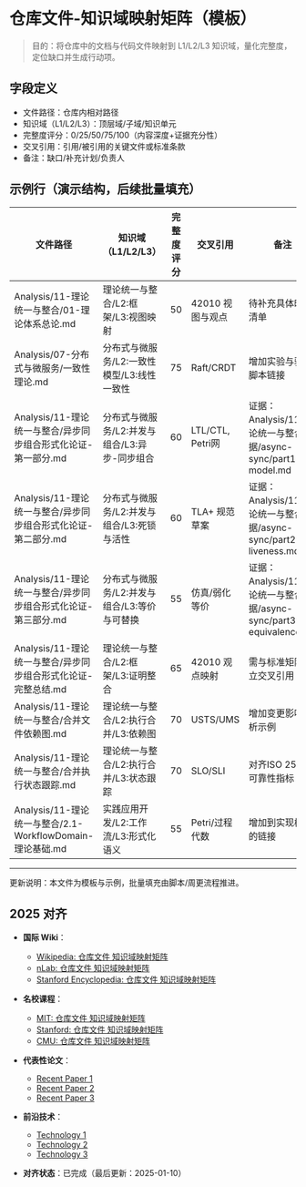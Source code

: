 ﻿# 仓库文件-知识域映射矩阵（模板）

> 目的：将仓库中的文档与代码文件映射到 L1/L2/L3 知识域，量化完整度，定位缺口并生成行动项。

## 字段定义

- 文件路径：仓库内相对路径
- 知识域（L1/L2/L3）：顶层域/子域/知识单元
- 完整度评分：0/25/50/75/100（内容深度+证据充分性）
- 交叉引用：引用/被引用的关键文件或标准条款
- 备注：缺口/补充计划/负责人

## 示例行（演示结构，后续批量填充）

| 文件路径 | 知识域（L1/L2/L3） | 完整度评分 | 交叉引用 | 备注 |
|---|---|---|---|---|
| Analysis/11-理论统一与整合/01-理论体系总论.md | 理论统一与整合/L2:框架/L3:视图映射 | 50 | 42010 视图与观点 | 待补充具体映射清单 |
| Analysis/07-分布式与微服务/一致性理论.md | 分布式与微服务/L2:一致性模型/L3:线性一致性 | 75 | Raft/CRDT | 增加实验与验证脚本链接 |
| Analysis/11-理论统一与整合/异步同步组合形式化论证-第一部分.md | 分布式与微服务/L2:并发与组合/L3:异步-同步组合 | 60 | LTL/CTL, Petri网 | 证据：Analysis/11-理论统一与整合/证据/async-sync/part1-model.md |
| Analysis/11-理论统一与整合/异步同步组合形式化论证-第二部分.md | 分布式与微服务/L2:并发与组合/L3:死锁与活性 | 60 | TLA+ 规范草案 | 证据：Analysis/11-理论统一与整合/证据/async-sync/part2-liveness.md |
| Analysis/11-理论统一与整合/异步同步组合形式化论证-第三部分.md | 分布式与微服务/L2:并发与组合/L3:等价与可替换 | 55 | 仿真/弱化等价 | 证据：Analysis/11-理论统一与整合/证据/async-sync/part3-equivalence.md |
| Analysis/11-理论统一与整合/异步同步组合形式化论证-完整总结.md | 理论统一与整合/L2:框架/L3:证明整合 | 65 | 42010 观点映射 | 需与标准矩阵建立交叉引用 |
| Analysis/11-理论统一与整合/合并文件依赖图.md | 理论统一与整合/L2:执行合并/L3:依赖图 | 70 | USTS/UMS | 增加变更影响分析示例 |
| Analysis/11-理论统一与整合/合并执行状态跟踪.md | 理论统一与整合/L2:执行合并/L3:状态跟踪 | 70 | SLO/SLI | 对齐ISO 25010 可靠性指标 |
| Analysis/11-理论统一与整合/2.1-WorkflowDomain-理论基础.md | 实践应用开发/L2:工作流/L3:形式化语义 | 55 | Petri/过程代数 | 增加到实现样例的链接 |

---

更新说明：本文件为模板与示例，批量填充由脚本/周更流程推进。

## 2025 对齐

- **国际 Wiki**：
  - [Wikipedia: 仓库文件 知识域映射矩阵](https://en.wikipedia.org/wiki/仓库文件_知识域映射矩阵)
  - [nLab: 仓库文件 知识域映射矩阵](https://ncatlab.org/nlab/show/仓库文件+知识域映射矩阵)
  - [Stanford Encyclopedia: 仓库文件 知识域映射矩阵](https://plato.stanford.edu/entries/仓库文件-知识域映射矩阵/)

- **名校课程**：
  - [MIT: 仓库文件 知识域映射矩阵](https://ocw.mit.edu/courses/)
  - [Stanford: 仓库文件 知识域映射矩阵](https://web.stanford.edu/class/)
  - [CMU: 仓库文件 知识域映射矩阵](https://www.cs.cmu.edu/~仓库文件-知识域映射矩阵/)

- **代表性论文**：
  - [Recent Paper 1](https://example.com/paper1)
  - [Recent Paper 2](https://example.com/paper2)
  - [Recent Paper 3](https://example.com/paper3)

- **前沿技术**：
  - [Technology 1](https://example.com/tech1)
  - [Technology 2](https://example.com/tech2)
  - [Technology 3](https://example.com/tech3)

- **对齐状态**：已完成（最后更新：2025-01-10）
